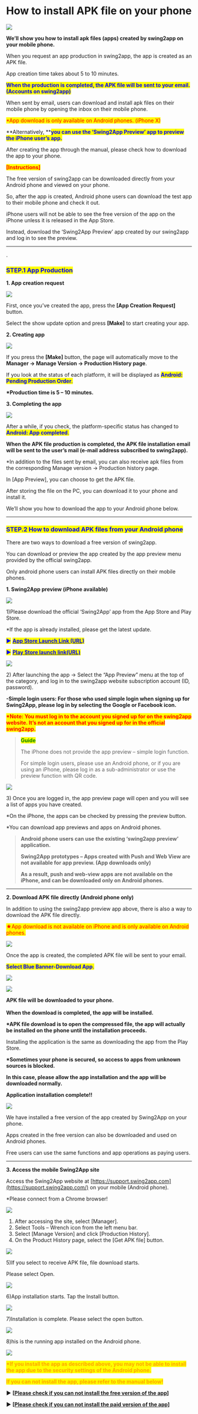 # How to install APK file on your phone

![](https://support.swing2app.com/wp-content/uploads/2018/10/apk1.png)

**We’ll show you how to install apk files (apps) created by swing2app on your mobile phone.**

When you request an app production in swing2app, the app is created as an APK file.&#x20;

App creation time takes about 5 to 10 minutes.

<mark style="color:blue;">**When the production is completed, the APK file will be sent to your email. (Accounts on swing2app)**</mark>

When sent by email, users can download and install apk files on their mobile phone by opening the inbox on their mobile phone.

<mark style="color:red;">\*App download is only available on Android phones. (iPhone X)</mark>

**Alternatively, **<mark style="color:blue;">**you can use the ‘Swing2App Preview’ app to preview the iPhone user’s app.**</mark>

After creating the app through the manual, please check how to download the app to your phone.



<mark style="color:red;">**\[Instructions]**</mark>

The free version of swing2app can be downloaded directly from your Android phone and viewed on your phone.

So, after the app is created, Android phone users can download the test app to their mobile phone and check it out.

iPhone users will not be able to see the free version of the app on the iPhone unless it is released in the App Store.

Instead, download the ‘Swing2App Preview’ app created by our swing2app and log in to see the preview.

***

.

### <mark style="color:blue;">**STEP.1 App Production**</mark>

**1. App creation request**

![](https://support.swing2app.com/wp-content/uploads/2018/10/Picture2.png)

First, once you’ve created the app, press the **\[App Creation Request]** button.&#x20;

Select the show update option and press **\[Make]** to start creating your app.



**2. Creating app**

![](https://support.swing2app.com/wp-content/uploads/2018/10/Picture3.png)

If you press the **\[Make]** button, the page will automatically move to the **Manager → Manage Version → Production History page**.&#x20;

If you look at the status of each platform, it will be displayed as <mark style="color:blue;">**Android: Pending Production Order**</mark><mark style="color:blue;">.</mark>

**\*Production time is 5 – 10 minutes.**



**3. Completing the app**

![](https://support.swing2app.com/wp-content/uploads/2018/10/Picture5.png)

After a while, if you check, the platform-specific status has changed to <mark style="color:blue;">**Android: App completed**</mark><mark style="color:blue;">.</mark>&#x20;

**When the APK file production is completed, the APK file installation email will be sent to the user’s mail (e-mail address subscribed to swing2app).**&#x20;

\*In addition to the files sent by email, you can also receive apk files from the corresponding Manage version  → Production history page.

In \[App Preview], you can choose to get the APK file.&#x20;

After storing the file on the PC, you can download it to your phone and install it.

We’ll show you how to download the app to your Android phone below.

***

### <mark style="color:blue;">**STEP.2 How to download APK files from your Android phone**</mark>

There are two ways to download a free version of swing2app.

You can download or preview the app created by the app preview menu provided by the official swing2app.

Only android phone users can install APK files directly on their mobile phones.



**1. Swing2App preview (iPhone available)**

![](https://support.swing2app.com/wp-content/uploads/2018/09/%EC%95%B1%EB%AF%B8%EB%A6%AC%EB%B3%B4%EA%B8%B0%EC%9E%90%EB%A6%84900\_en.png)

1\)Please download the official ‘Swing2App’ app from the App Store and Play Store.

\*If the app is already installed, please get the latest update.

<mark style="color:blue;">**▶**</mark> [<mark style="color:blue;">**App Store Launch Link (URL)**</mark>](https://apps.apple.com/us/app/swing2app-app-builder/id1519396505)

<mark style="color:blue;">**▶**</mark> [<mark style="color:blue;">**Play Store launch link(URL)**</mark>](https://play.google.com/store/apps/details?id=com.hustay.swing.pbf061408642545519fc0306f1985d1bf)

![](https://support.swing2app.com/wp-content/uploads/2018/09/%EB%AF%B8%EB%A6%AC%EB%B3%B4%EA%B8%B0%EC%98%81%EB%AC%B81.png)

2\) After launching the app → Select the “App Preview” menu at the top of the category, and log in to the swing2app website subscription account (ID, password).

**-Simple login users: For those who used simple login when signing up for Swing2App, please log in by selecting the Google or Facebook icon.**

<mark style="color:red;">**\*Note: You must log in to the account you signed up for on the swing2app website. It’s not an account that you signed up for in the official swing2app.**</mark>

> <mark style="color:green;">**Guide**</mark>
>
> The iPhone does not provide the app preview – simple login function.
>
> For simple login users, please use an Android phone, or if you are using an iPhone, please log in as a sub-administrator or use the preview function with QR code.

![](https://support.swing2app.com/wp-content/uploads/2018/09/%EB%AF%B8%EB%A6%AC%EB%B3%B4%EA%B8%B0%EC%98%81%EB%AC%B82.png)

3\) Once you are logged in, the app preview page will open and you will see a list of apps you have created.

\*On the iPhone, the apps can be checked by pressing the preview button.

\*You can download app previews and apps on Android phones.

> **Android phone users can use the existing ‘swing2app preview’ application.**
>
> **Swing2App prototypes – Apps created with Push and Web View are not available for app preview. (App downloads only)**
>
> **As a result, push and web-view apps are not available on the iPhone, and can be downloaded only on Android phones.**

***

**2. Download APK file directly (Android phone only)**

In addition to using the swing2app preview app above, there is also a way to download the APK file directly.

<mark style="color:red;">★App download is not available on iPhone and is only available on Android phones.</mark>

![](https://support.swing2app.com/wp-content/uploads/2018/10/Picture40.png)

Once the app is created, the completed APK file will be sent to your email.



<mark style="color:blue;">**Select Blue Banner-Download App**</mark><mark style="color:blue;">.</mark>

![](https://support.swing2app.com/wp-content/uploads/2018/10/Picture41.png)

![](https://support.swing2app.com/wp-content/uploads/2018/10/Picture42.png)

**APK file will be downloaded to your phone.**\
\
**When the download is completed, the app will be installed.**&#x20;

**\*APK file download is to open the compressed file, the app will actually be installed on the phone until the installation proceeds.**



Installing the application is the same as downloading the app from the Play Store.&#x20;

**\*Sometimes your phone is secured, so access to apps from unknown sources is blocked.**&#x20;

**In this case, please allow the app installation and the app will be downloaded normally.**



**Application installation complete!!**



![](https://support.swing2app.com/wp-content/uploads/2018/10/Picture44.png)

We have installed a free version of the app created by Swing2App on your phone.&#x20;

Apps created in the free version can also be downloaded and used on Android phones.&#x20;

Free users can use the same functions and app operations as paying users.

***

**3. Access the mobile Swing2App site**

Access the Swing2App website at [https://support.swing2app.com](https://support.swing2app.com/) on your mobile (Android phone).

\*Please connect from a Chrome browser!

![](https://support.swing2app.com/wp-content/uploads/2018/10/%EA%B8%80%EB%A1%9C%EB%B2%8C%EC%84%A4%EC%B9%981.png)

1. After accessing the site, select \[Manager].
2. Select Tools – Wrench icon from the left menu bar.
3. Select \[Manage Version] and click \[Production History].
4. On the Product History page, select the \[Get APK file] button.&#x20;



![](https://support.swing2app.com/wp-content/uploads/2018/10/%EA%B8%80%EB%A1%9C%EB%B2%8C%EC%82%AC%EC%9D%B4%ED%8A%B8%EC%84%A4%EC%B9%981.png)

5\)If you select to receive APK file, file download starts.&#x20;

Please select Open.&#x20;



![](https://support.swing2app.com/wp-content/uploads/2018/10/%EA%B8%80%EB%A1%9C%EB%B2%8C%EC%82%AC%EC%9D%B4%ED%8A%B8%EC%84%A4%EC%B9%982.png)

6\)App installation starts. Tap the Install button.



![](https://support.swing2app.com/wp-content/uploads/2018/10/%EA%B8%80%EB%A1%9C%EB%B2%8C%EC%82%AC%EC%9D%B4%ED%8A%B8%EC%84%A4%EC%B9%983.png)

7\)Installation is complete. Please select the open button.&#x20;



![](https://support.swing2app.com/wp-content/uploads/2018/10/%EA%B8%80%EB%A1%9C%EB%B2%8C%EC%82%AC%EC%9D%B4%ED%8A%B8%EC%84%A4%EC%B9%984.png)

8\)his is the running app installed on the Android phone.

![](https://support.swing2app.com/wp-content/uploads/2018/09/%EC%A4%84%EB%9D%BC%EC%9D%B8.png)

<mark style="color:orange;">**\*If you install the app as described above, you may not be able to install the app due to the security settings of the Android phone.**</mark>

<mark style="color:orange;">**If you can not install the app, please refer to the manual below!**</mark>

**▶** [**\[**](http://wp.swing2app.co.kr/documentation/%EC%96%B4%ED%94%8C%EB%A6%AC%EC%BC%80%EC%9D%B4%EC%85%98-%EC%9A%B4%EC%98%81/%EC%95%B1%EB%AF%B8%EC%84%A4%EC%B9%98%EC%95%88%EB%82%B41/)[**Please check if you can not install the free version of the app**](not-install1.md)[**\]**](http://wp.swing2app.co.kr/documentation/%EC%96%B4%ED%94%8C%EB%A6%AC%EC%BC%80%EC%9D%B4%EC%85%98-%EC%9A%B4%EC%98%81/%EC%95%B1%EB%AF%B8%EC%84%A4%EC%B9%98%EC%95%88%EB%82%B41/)

**▶** [**\[Please check i**](http://wp.swing2app.co.kr/documentation/%EC%96%B4%ED%94%8C%EB%A6%AC%EC%BC%80%EC%9D%B4%EC%85%98-%EC%9A%B4%EC%98%81/%EC%95%B1%EB%AF%B8%EC%84%A4%EC%B9%98%EC%95%88%EB%82%B42/)[**f you can not install the paid version of the app\]**](not-install2.md)
